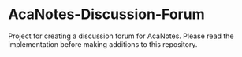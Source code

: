 # AcaNotes-Discussion-Forum
Project for creating a discussion forum for AcaNotes.
Please read the implementation before making additions to this repository.

